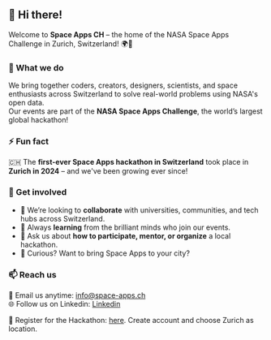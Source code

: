 ## 👋 Hi there!

Welcome to **Space Apps CH** – the  home of the NASA Space Apps Challenge in Zurich, Switzerland! 🌍🚀


### 💫 What we do

We bring together coders, creators, designers, scientists, and space enthusiasts across Switzerland to solve real-world problems using NASA's open data.  
Our events are part of the **NASA Space Apps Challenge**, the world’s largest global hackathon!


### ⚡ Fun fact

🇨🇭 The **first-ever Space Apps hackathon in Switzerland** took place in **Zurich in 2024** – and we've been growing ever since!

### 🚀 Get involved

- 👯 We’re looking to **collaborate** with universities, communities, and tech hubs across Switzerland.
- 🌱 Always **learning** from the brilliant minds who join our events.
- 💬 Ask us about **how to participate, mentor, or organize** a local hackathon.
- 🤔 Curious? Want to bring Space Apps to your city?



### 📫 Reach us
📧 Email us anytime: [info@space-apps.ch](mailto:info@space-apps.ch)  
🌐 Follow us on Linkedin: [Linkedin](https://ch.linkedin.com/company/space-apps-ch) 

🚀 Register for the Hackathon: [here](https://www.spaceappschallenge.org/2025/local-events/zurich/). Create account and choose Zurich as location.

